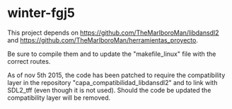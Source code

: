 # winter-fgj5

This project depends on https://github.com/TheMarlboroMan/libdansdl2 and https://github.com/TheMarlboroMan/herramientas_proyecto. 

Be sure to compile them and to update the "makefile_linux" file with the correct routes.

As of nov 5th 2015, the code has been patched to require the compatibility layer in the repository "capa_compatibilidad_libdansdl2" and to link with SDL2_tff (even though it is not used). Should the code be updated the compatibility layer will be removed.

